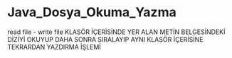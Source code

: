 # Java_Dosya_Okuma_Yazma
read file - write file
KLASÖR İÇERİSİNDE YER ALAN METİN BELGESİNDEKİ DİZİYİ OKUYUP DAHA SONRA SIRALAYIP AYNI KLASÖR İÇERİSİNE TEKRARDAN YAZDIRMA İŞLEMİ
